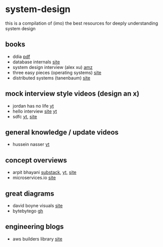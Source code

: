 # system-design

this is a compilation of (imo) the best resources for deeply understanding system design

## books
- ddia [pdf](https://github.com/lafengnan/ebooks-1/blob/master/Designing%20Data%20Intensive%20Applications.pdf)
- database internals [site](https://www.databass.dev/)
- system design interview (alex xu) [amz](https://www.amazon.com/System-Design-Interview-insiders-Second/dp/B08CMF2CQF/?_encoding=UTF8&pd_rd_w=krSsE&content-id=amzn1.sym.05575cf6-d484-437c-b7e0-42887775cf30&pf_rd_p=05575cf6-d484-437c-b7e0-42887775cf30&pf_rd_r=137-9524945-8086451&pd_rd_wg=JFSJa&pd_rd_r=8c43f858-e8e9-472f-a560-3319d8758860&ref_=aufs_ap_sc_dsk)
- three easy pieces (operating systems) [site](https://pages.cs.wisc.edu/~remzi/OSTEP/)
- distributed systems (tanenbaum) [site](https://www.distributed-systems.net/index.php/books/ds4/)


## mock interview style videos (design an x)
- jordan has no life [yt](https://www.youtube.com/@jordanhasnolife5163)
- hello interview [site](https://www.hellointerview.com/) [yt](https://www.youtube.com/@hello_interview)
- sdfc [yt](https://www.youtube.com/@SDFC), [site](https://systemdesignfightclub.com/)


## general knowledge / update videos
- hussein nasser [yt](https://www.youtube.com/@hnasr/videos)


## concept overviews
- arpit bhayani [substack](https://substack.com/@arpit/posts), [yt](https://www.youtube.com/c/ArpitBhayani), [site](https://arpitbhayani.me/)
- microservices.io [site](https://microservices.io/patterns/index.html)


## great diagrams
- david boyne visuals [site](https://eda-visuals.boyney.io/)
- bytebytego [gh](https://assets.bytebytego.com/ByteByteGo-Big-Archive-System-Design-2023.pdf)


## engineering blogs
- aws builders library [site](https://aws.amazon.com/builders-library/?cards-body.sort-by=item.additionalFields.sortDate&cards-body.sort-order=desc&awsf.filter-content-category=*all&awsf.filter-content-type=*all&awsf.filter-content-level=*all)
